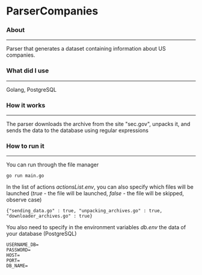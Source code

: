 # ParserCompanies

### About
-------

Parser that generates a dataset containing information about US companies.

### What did I use
-------

Golang, PostgreSQL

### How it works
--------

The parser downloads the archive from the site "sec.gov", unpacks it, and sends the data to the database using regular expressions

### How to run it
--------

You can run through the file manager
```
go run main.go
```

In the list of actions *actionsList.env*, you can also specify which files will be launched (*true* - the file will be launched, *false* - the file will be skipped, observe case)
```
{"sending_data.go" : true, "unpacking_archives.go" : true, "downloader_archives.go" : true}
```

You also need to specify in the environment variables *db.env* the data of your database (PostgreSQL)
```
USERNAME_DB=
PASSWORD=
HOST=
PORT=
DB_NAME=
```
